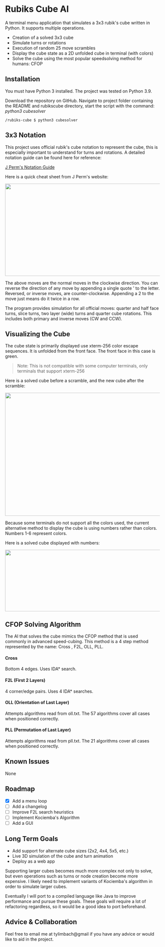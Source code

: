 # Rubiks Cube AI
A terminal menu application that simulates a 3x3 rubik's cube written in Python. It supports multiple operations.

- Creation of a solved 3x3 cube
- Simulate turns or rotations
- Execution of random 25 move scrambles
- Display the cube state as a 2D unfolded cube in terminal (with colors)
- Solve the cube using the most popular speedsolving method for humans: CFOP

## Installation
You must have Python 3 installed. The project was tested on Python 3.9.

Download the repository on GitHub. Navigate to project folder containing the README and rubikscube directory, start the script with
the command: _python3 cubesolver_
```shell
/rubiks-cube $ python3 cubesolver
```

## 3x3 Notation
This project uses official rubik's cube notation to represent the cube, this is especially important to understand for turns and rotations. A detailed notation guide can be found here for reference:

[J Perm's Notation Guide](https://jperm.net/3x3/moves)

Here is a quick cheat sheet from J Perm's website:

<img src="https://jperm.net/images/notation.png" width="700" height="300">

The above moves are the normal moves in the clockwise direction. You can reverse the direction of any move by appending a single quote ' to the letter. Reversed, or inverse moves, are counter-clockwise. Appending a 2 to the move just means do it twice in a row.

The program provides simulation for all official moves: quarter and half face turns, slice turns, two layer (wide) turns and quarter cube rotations. This includes both primary and inverse moves (CW and CCW).

## Visualizing the Cube
The cube state is primarily displayed use xterm-256 color escape sequences. It is unfolded from the front face. The front face in this case is green.
> Note: This is not compatible with some computer terminals, only terminals that support xterm-256

Here is a solved cube before a scramble, and the new cube after the scramble:

<img src="https://user-images.githubusercontent.com/63261198/141620907-188bdb3a-824e-4859-924f-80ed26da9f98.png" width="700" height="400">


Because some terminals do not support all the colors used, the current alternative method to display the cube is using numbers rather than colors. Numbers 1-6 represent colors.

Here is a solved cube displayed with numbers:

<img src="https://user-images.githubusercontent.com/63261198/138527688-b586fcb1-effb-4cef-8ce4-321b00a14c7d.png" width="700" height="200">

## CFOP Solving Algorithm
The AI that solves the cube mimics the CFOP method that is used commonly in advanced speed-cubing. This method is a 4 step method represented by the name: Cross , F2L, OLL, PLL. 

#### Cross
Bottom 4 edges. Uses IDA* search.

#### F2L (First 2 Layers)
4 corner/edge pairs. Uses 4 IDA* searches.

#### OLL (Orientation of Last Layer)
Attempts algorithms read from oll.txt. The 57 algorithms cover all cases when positioned correctly.

#### PLL (Permutation of Last Layer)
Attempts algorithms read from pll.txt. The 21 algorithms cover all cases when positioned correctly.

## Known Issues
None

## Roadmap
- [x] Add a menu loop
- [ ] Add a changelog
- [ ] Improve F2L search heuristics
- [ ] Implement Kociemba's Algorithm
- [ ] Add a GUI

## Long Term Goals

- Add support for alternate cube sizes (2x2, 4x4, 5x5, etc.)
- Live 3D simulation of the cube and turn animation
- Deploy as a web app

Supporting larger cubes becomes much more complex not only to solve, but even operations such as turns or node creation
become more expensive. I likely need to implement variants of Kociemba's algorithm in order to simulate larger cubes.

Eventually I will port to a compiled language like Java to improve performance and pursue these goals. These goals 
will require a lot of refactoring regardless, so it would be a good idea to port beforehand.
## Advice & Collaboration
Feel free to email me at tylimbach@gmail if you have any advice or would like to aid in the project.


